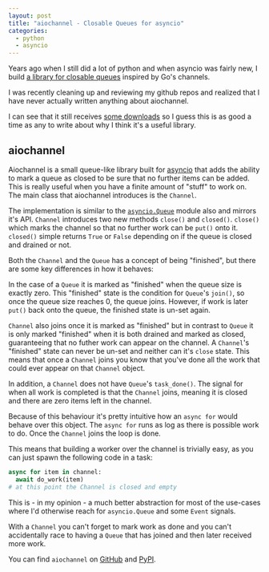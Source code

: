 ```yaml
---
layout: post
title: "aiochannel - Closable Queues for asyncio"
categories:
  - python
  - asyncio
---
```


Years ago when I still did a lot of python and when asyncio was fairly new,
I build [a library for closable queues][github] inspired by Go's channels.

I was recently cleaning up and reviewing my github repos and realized that
I have never actually written anything about aiochannel.

I can see that it still receives [some downloads][pypistats] so I guess
this is as good a time as any to write about why I think it's a useful library.

## aiochannel

Aiochannel is a small queue-like library built for [asyncio][asyncio] that adds
the ability to mark a queue as closed to be sure that no further items can be added.
This is really useful when you have a finite amount of "stuff" to work on.
The main class that aiochannel introduces is the `Channel`.

The implementation is similar to the [`asyncio.Queue`][asyncio.Queue] module also and mirrors it's API.
`Channel` introduces two new methods `close()` and `closed()`.
`close()` which marks the channel so that no further work can be `put()` onto it.
`closed()` simple returns `True` or `False` depending on if the queue is closed and drained or not.

Both the `Channel` and the `Queue` has a concept of being "finished",
but there are some key differences in how it behaves:

In the case of a `Queue` it is marked as "finished" when the queue size is exactly zero.
This "finished" state is the condition for `Queue`'s `join()`, so once the queue
size reaches 0, the queue joins. However, if work is later `put()` back onto the queue,
the finished state is un-set again.

`Channel` also joins once it is marked as "finished" but in contrast to `Queue` it is only marked "finished" when it is both drained and marked as closed, guaranteeing that no futher work can appear on the channel.
A `Channel`'s "finished" state can never be un-set and neither can it's `close` state.
This means that once a `Channel` joins you know that you've done all the work that could
ever appear on that `Channel` object.

In addition, a `Channel` does not have `Queue`'s `task_done()`. The signal for when
all work is completed is that the `Channel` joins, meaning it is closed and there are zero items left in the channel.

Because of this behaviour it's pretty intuitive how an `async for` would behave over
this object. The `async for` runs as log as there is possible work to do.
Once the `Channel` joins the loop is done.

This means that building a worker over the channel is trivially easy,
as you can just spawn the following code in a task:

```python
async for item in channel:
  await do_work(item)
# at this point the Channel is closed and empty
```

This is - in my opinion - a much better abstraction for most of the use-cases
where I'd otherwise reach for `asyncio.Queue` and some `Event` signals.

With a `Channel` you can't forget to mark work as done and you can't accidentally
race to having a `Queue` that has joined and then later received more work.

You can find `aiochannel` on [GitHub][github] and [PyPI][pypi].



[github]: https://github.com/tbug/aiochannel
[pypi]: https://pypi.org/project/aiochannel/
[pypistats]: https://pypistats.org/packages/aiochannel
[asyncio.Queue]: https://docs.python.org/3/library/asyncio-queue.html#asyncio.Queue
[asyncio]: https://docs.python.org/3/library/asyncio.html

